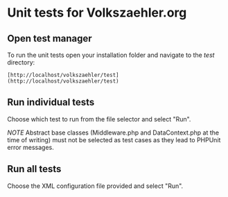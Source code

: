 # Unit tests for Volkszaehler.org

## Open test manager

To run the unit tests open your installation folder and navigate to the *test* directory:

    [http://localhost/volkszaehler/test](http://localhost/volkszaehler/test)

## Run individual tests

Choose which test to run from the file selector and select "Run".

*NOTE* Abstract base classes (Middleware.php and DataContext.php at the time of writing) must not be selected as test cases as they lead to PHPUnit error messages.

## Run all tests

Choose the XML configuration file provided and select "Run".
